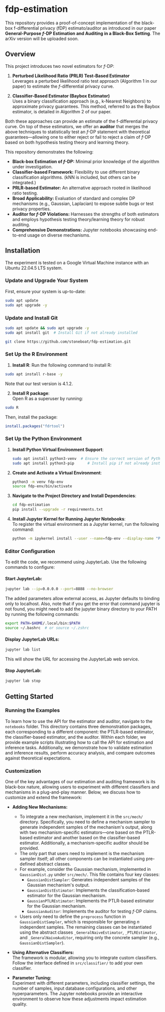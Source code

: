 # fdp-estimation

This repository provides a proof-of-concept implementation of the black-box f-differential privacy (fDP) estimato/auditor as introduced in our paper **General-Purpose $f$-DP Estimation and Auditing in a Black-Box Setting**. The arXiv version will be uploaded soon.

## Overview

This project introduces two novel estimators for $f$-DP:

1. **Perturbed Likelihood Ratio (PRLR) Test-Based Estimator**  
   Leverages a perturbed likelihood ratio test approach (Algorithm 1 in our paper) to estimate the $f$-differential privacy curve.

2. **Classifier-Based Estimator (Baybox Estimator)**  
   Uses a binary classification approach (e.g., k-Nearest Neighbors) to approximate privacy guarantees. This method, referred to as the Baybox estimator, is detailed in Algorithm 2 of our paper.

Both these approaches can provide an estimate of the f-differential privacy curve. On top of these estimators, we offer an **auditor** that merges the above techniques to statistically test an $f$-DP statement with theoretical guarantees—allowing one to either reject or fail to reject a claim of $f$-DP based on both hypothesis testing theory and learning theory.

This repository demonstrates the following:

- **Black-box Estimation of $f$-DP:** Minimal prior knowledge of the algorithm under investigation.
- **Classifier-based Framework:** Flexibility to use different binary classification algorithms. (kNN is included, but others can be integrated.)
- **PRLR-based Estimator:** An alternative approach rooted in likelihood ratio testing.
- **Broad Applicability:** Evaluation of standard and complex DP mechanisms (e.g., Gaussian, Laplacian) to expose subtle bugs or test privacy properties.
- **Auditor for $f$-DP Violations:** Harnesses the strengths of both estimators and employs hypothesis testing theory/learning theory for robust auditing.
- **Comprehensive Demonstrations:** Jupyter notebooks showcasing end-to-end usage on diverse mechanisms.

## Installation

The experiment is tested on a Google Virtual Machine instance with an Ubuntu 22.04.5 LTS system.

### Update and Upgrade Your System
First, ensure your system is up-to-date:

```bash
sudo apt update
sudo apt upgrade -y
```

### Update and Install Git
```bash
sudo apt update && sudo apt upgrade -y
sudo apt install git  # Install Git if not already installed

git clone https://github.com/stoneboat/fdp-estimation.git
```

### Set Up the R Environment
1. **Install R**:
Run the following command to install R:
```bash
sudo apt install r-base -y
```
Note that our test version is 4.1.2.


2. **Install R package**:  
Open R as a superuser by running:
```bash
sudo R
```

Then, install the package:
```R
install.packages("fdrtool")
```


### Set Up the Python Environment
1. **Install Python Virtual Environment Support**:
   ```bash
   sudo apt install python3-venv  # Ensure the correct version of Python
   sudo apt install python3-pip      # Install pip if not already installed
   ```
   
2. **Create and Activate a Virtual Environment**:
   ```bash
   python3 -m venv fdp-env
   source fdp-env/bin/activate
   ```

3. **Navigate to the Project Directory and Install Dependencies**:
   ```bash
   cd fdp-estimation
   pip install --upgrade -r requirements.txt
   ```
   
4. **Install Jupyter Kernel for Running Jupyter Notebooks**:  
   To register the virtual environment as a Jupyter kernel, run the following command:
    ```bash
   python -m ipykernel install --user --name=fdp-env --display-name "Python (fdp-env)"
   ```
   

### Editor Configuration
To edit the code, we recommend using JupyterLab. Use the following commands to configure:

#### Start JupyterLab:
```bash
jupyter lab --ip=0.0.0.0 --port=8888 --no-browser
```
The added parameters allow external access, as Jupyter defaults to binding only to localhost. Also, note that if you get the error that command jupyter is not found, you might need to add the jupyter binary directory to your PATH by running the following commands:
```bash
export PATH=$HOME/.local/bin:$PATH
source ~/.bashrc  # or source ~/.zshrc
```

#### Display JupyterLab URLs:
```bash
jupyter lab list
```
This will show the URL for accessing the JupyterLab web service.


#### Stop JupyterLab:
```bash
jupyter lab stop
```


## Getting Started

### Running the Examples

To learn how to use the API for the estimator and auditor, navigate to the `notebooks` folder. This directory contains three demonstration packages, each corresponding to a different component: the PTLR-based estimator, the classifier-based estimator, and the auditor. Within each folder, we provide example scripts illustrating how to call the API for estimation and inference tasks. Additionally, we demonstrate how to validate estimation and inference results, perform accuracy analysis, and compare outcomes against theoretical expectations.

### Customization

One of the key advantages of our estimation and auditing framework is its black-box nature, allowing users to experiment with different classifiers and mechanisms in a plug-and-play manner. Below, we discuss how to customize and extend the framework:

- **Adding New Mechanisms:**
  - To integrate a new mechanism, implement it in the `src/mech/` directory. Specifically, you need to define a mechanism sampler to generate independent samples of the mechanism's output, along with two mechanism-specific estimators—one based on the PTLR-based estimator and another based on the classifier-based estimator. Additionally, a mechanism-specific auditor should be provided.
  - The only part that users need to implement is the mechanism sampler itself; all other components can be instantiated using pre-defined abstract classes. 
  - For example, consider the Gaussian mechanism, implemented in `GaussianDist.py` under `src/mech/`. This file contains four key classes:
    - `GaussianDistSampler`: Generates independent samples of the Gaussian mechanism's output.
    - `GaussianDistEstimator`: Implements the classification-based estimator for the Gaussian mechanism.
    - `GaussianPTLREstimator`: Implements the PTLR-based estimator for the Gaussian mechanism.
    - `GaussianAuditor`: Implements the auditor for testing $f$-DP claims.
  - Users only need to define the `preprocess` function in `GaussianDistSampler`, which is responsible for generating $n$ independent samples. The remaining classes can be instantiated using the abstract classes `_GeneralNaiveEstimator`, `_PTLREstimator`, and `_GeneralNaiveAuditor`, requiring only the concrete sampler (e.g., `GaussianDistSampler`).

- **Using Alternative Classifiers:**  
  The framework is modular, allowing you to integrate custom classifiers. Follow the interface defined in `src/classifier/` to add your own classifier.

- **Parameter Tuning:**  
  Experiment with different parameters, including classifier settings, the number of samples, input database configurations, and other hyperparameters. The Jupyter notebooks provide an interactive environment to observe how these adjustments impact estimation quality.

